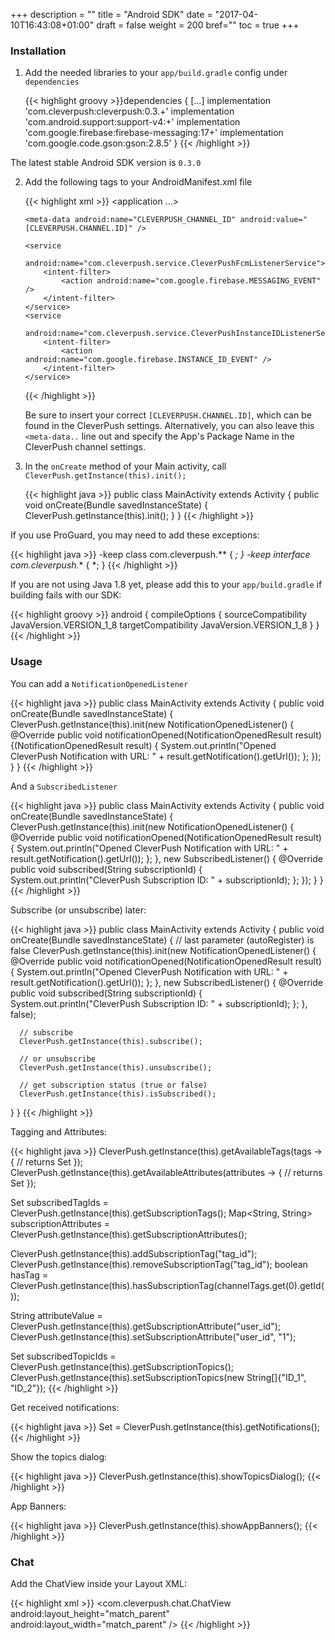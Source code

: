 +++
description = ""
title = "Android SDK"
date = "2017-04-10T16:43:08+01:00"
draft = false
weight = 200
bref=""
toc = true
+++

### Installation

1. Add the needed libraries to your `app/build.gradle` config under `dependencies`

    {{< highlight groovy >}}dependencies {
    [...]
    implementation 'com.cleverpush:cleverpush:0.3.+'
    implementation 'com.android.support:support-v4:+'
    implementation 'com.google.firebase:firebase-messaging:17+'
    implementation 'com.google.code.gson:gson:2.8.5'
}
{{< /highlight >}}

The latest stable Android SDK version is `0.3.0`

2. Add the following tags to your AndroidManifest.xml file

    {{< highlight xml >}}
     <application ...>
    
       <meta-data android:name="CLEVERPUSH_CHANNEL_ID" android:value="[CLEVERPUSH.CHANNEL.ID]" />
    
       <service
           android:name="com.cleverpush.service.CleverPushFcmListenerService">
           <intent-filter>
               <action android:name="com.google.firebase.MESSAGING_EVENT" />
           </intent-filter>
       </service>
       <service
           android:name="com.cleverpush.service.CleverPushInstanceIDListenerService">
           <intent-filter>
               <action android:name="com.google.firebase.INSTANCE_ID_EVENT" />
           </intent-filter>
       </service>
    
     </application>
    {{< /highlight >}}
   
    Be sure to insert your correct `[CLEVERPUSH.CHANNEL.ID]`, which can be found in the CleverPush settings.
    Alternatively, you can also leave this `<meta-data..` line out and specify the App's Package Name in the CleverPush channel settings.

3. In the `onCreate` method of your Main activity, call `CleverPush.getInstance(this).init();`
    
    {{< highlight java >}}
    public class MainActivity extends Activity {
       public void onCreate(Bundle savedInstanceState) {
           CleverPush.getInstance(this).init();
       }
    }
    {{< /highlight >}}


If you use ProGuard, you may need to add these exceptions:

{{< highlight java >}}
-keep class com.cleverpush.** { *; }
-keep interface com.cleverpush.** { *; }
{{< /highlight >}}

If you are not using Java 1.8 yet, please add this to your `app/build.gradle` if building fails with our SDK:

{{< highlight groovy >}}
android {
    compileOptions {
        sourceCompatibility JavaVersion.VERSION_1_8
        targetCompatibility JavaVersion.VERSION_1_8
    }
}
{{< /highlight >}}



### Usage

You can add a `NotificationOpenedListener`


{{< highlight java >}}
public class MainActivity extends Activity {
   public void onCreate(Bundle savedInstanceState) {
       CleverPush.getInstance(this).init(new NotificationOpenedListener() {
           @Override
           public void notificationOpened(NotificationOpenedResult result) {(NotificationOpenedResult result) {
              System.out.println("Opened CleverPush Notification with URL: " + result.getNotification().getUrl());
          };
       });
   }
}
{{< /highlight >}}


And a `SubscribedListener`


{{< highlight java >}}
public class MainActivity extends Activity {
  public void onCreate(Bundle savedInstanceState) {
      CleverPush.getInstance(this).init(new NotificationOpenedListener() {
           @Override
           public void notificationOpened(NotificationOpenedResult result) {
             System.out.println("Opened CleverPush Notification with URL: " + result.getNotification().getUrl());
         };
      }, new SubscribedListener() {
           @Override
           public void subscribed(String subscriptionId) {
              System.out.println("CleverPush Subscription ID: " + subscriptionId);
          };
      });
  }
}
{{< /highlight >}}


Subscribe (or unsubscribe) later:

{{< highlight java >}}
public class MainActivity extends Activity {
  public void onCreate(Bundle savedInstanceState) {
      // last parameter (autoRegister) is false
      CleverPush.getInstance(this).init(new NotificationOpenedListener() {
          @Override
          public void notificationOpened(NotificationOpenedResult result) {
             System.out.println("Opened CleverPush Notification with URL: " + result.getNotification().getUrl());
         };
      }, new SubscribedListener() {
           @Override
           public void subscribed(String subscriptionId) {
              System.out.println("CleverPush Subscription ID: " + subscriptionId);
          };
      }, false);
      
      // subscribe
      CleverPush.getInstance(this).subscribe();
      
      // or unsubscribe
      CleverPush.getInstance(this).unsubscribe();
      
      // get subscription status (true or false)
      CleverPush.getInstance(this).isSubscribed();
  }
}
{{< /highlight >}}


Tagging and Attributes:

{{< highlight java >}}
CleverPush.getInstance(this).getAvailableTags(tags -> {
    // returns Set<ChannelTag>
});
CleverPush.getInstance(this).getAvailableAttributes(attributes -> {
    // returns Set<CustomAttribute>
});

Set<String> subscribedTagIds = CleverPush.getInstance(this).getSubscriptionTags();
Map<String, String> subscriptionAttributes = CleverPush.getInstance(this).getSubscriptionAttributes();

CleverPush.getInstance(this).addSubscriptionTag("tag_id");
CleverPush.getInstance(this).removeSubscriptionTag("tag_id");
boolean hasTag = CleverPush.getInstance(this).hasSubscriptionTag(channelTags.get(0).getId());

String attributeValue = CleverPush.getInstance(this).getSubscriptionAttribute("user_id");
CleverPush.getInstance(this).setSubscriptionAttribute("user_id", "1");

Set<String> subscribedTopicIds = CleverPush.getInstance(this).getSubscriptionTopics();
CleverPush.getInstance(this).setSubscriptionTopics(new String[]{"ID_1", "ID_2"});
{{< /highlight >}}


Get received notifications:

{{< highlight java >}}
Set<Notification> = CleverPush.getInstance(this).getNotifications();
{{< /highlight >}}


Show the topics dialog:

{{< highlight java >}}
CleverPush.getInstance(this).showTopicsDialog();
{{< /highlight >}}


App Banners:

{{< highlight java >}}
CleverPush.getInstance(this).showAppBanners();
{{< /highlight >}}



### Chat

Add the ChatView inside your Layout XML:

{{< highlight xml >}}
    <com.cleverpush.chat.ChatView
        android:layout_height="match_parent"
        android:layout_width="match_parent"
        />
{{< /highlight >}}
